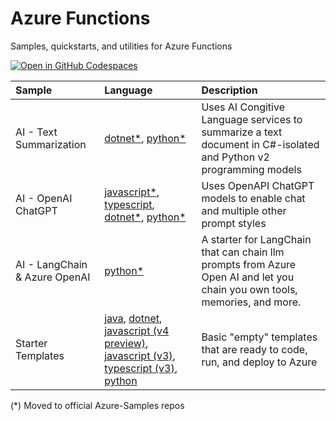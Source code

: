 # Azure Functions
Samples, quickstarts, and utilities for Azure Functions

[![Open in GitHub Codespaces](https://github.com/codespaces/badge.svg)](https://github.com/codespaces/new?hide_repo_select=true&ref=main&repo=575770869)

| Sample      | Language | Description    |
| :---        |    :---   |          :--- |
| AI - Text Summarization      | [dotnet*](https://github.com/Azure-Samples/function-csharp-ai-textsummarize), [python*](https://github.com/Azure-Samples/function-python-ai-textsummarize)       | Uses AI Congitive Language services to summarize a text document in C#-isolated and Python v2 programming models|
| AI - OpenAI ChatGPT      | [javascript*](https://github.com/Azure-Samples/function-javascript-ai-openai-chatgpt), [typescript](ai/chatgpt/typescript/README.md), [dotnet*](https://github.com/Azure-Samples/function-csharp-ai-openai-chatgpt), [python*](https://github.com/Azure-Samples/function-python-ai-openai-chatgpt) | Uses OpenAPI ChatGPT models to enable chat and multiple other prompt styles|
| AI - LangChain & Azure OpenAI      | [python*](https://github.com/Azure-Samples/function-python-ai-langchain) | A starter for LangChain that can chain llm prompts from Azure Open AI and let you chain you own tools, memories, and more.|
| Starter Templates      | [java](starters/java/README.md), [dotnet](starters/dotnet/README.md), [javascript (v4 preview)](starters/javascriptv4/README.md), [javascript (v3)](starters/javascriptv3/README.md), [typescript (v3)](starters/typescriptv3/README.md), [python](starters/python/README.md) | Basic "empty" templates that are ready to code, run, and deploy to Azure|

(*) Moved to official Azure-Samples repos
